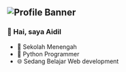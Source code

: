 ![Profile Banner](https://user-images.githubusercontent.com/87560413/137114186-09ad427f-8a20-4b39-8e7f-41e6aa8bd186.png)
---

### 👋  Hai, saya Aidil

- 🏫 Sekolah Menengah
- 🐍 Python Programmer
- 🌐 Sedang Belajar Web development

